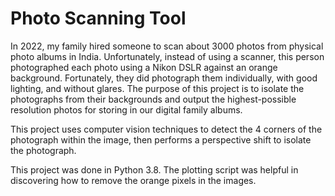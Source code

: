 # Photo Scanning Tool #
In 2022, my family hired someone to scan about 3000 photos from physical photo albums in India. Unfortunately, instead
of using a scanner, this person photographed each photo using a Nikon DSLR against an orange background. Fortunately,
they did photograph them individually, with good lighting, and without glares. The purpose of this project is to isolate
the photographs from their backgrounds and output the highest-possible resolution photos for storing in our digital
family albums.

This project uses computer vision techniques to detect the 4 corners of the photograph within the image, then performs a
perspective shift to isolate the photograph.

This project was done in Python 3.8. The plotting script was helpful in discovering how to remove the orange pixels in
the images.
